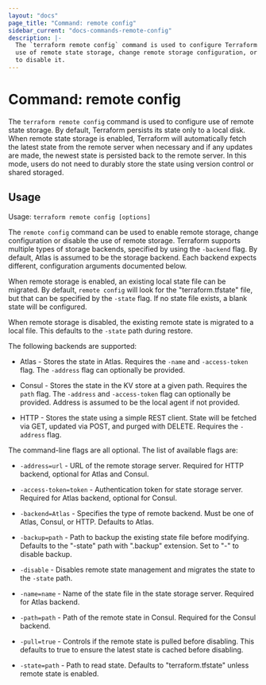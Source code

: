 ```yaml
---
layout: "docs"
page_title: "Command: remote config"
sidebar_current: "docs-commands-remote-config"
description: |-
  The `terraform remote config` command is used to configure Terraform to make
  use of remote state storage, change remote storage configuration, or
  to disable it.
---
```


# Command: remote config

The `terraform remote config` command is used to configure use of remote
state storage. By default, Terraform persists its state only to a local
disk. When remote state storage is enabled, Terraform will automatically
fetch the latest state from the remote server when necessary and if any
updates are made, the newest state is persisted back to the remote server.
In this mode, users do not need to durably store the state using version
control or shared storaged.

## Usage

Usage: `terraform remote config [options]`

The `remote config` command can be used to enable remote storage, change
configuration or disable the use of remote storage. Terraform supports multiple types
of storage backends, specified by using the `-backend` flag. By default,
Atlas is assumed to be the storage backend. Each backend expects different,
configuration arguments documented below.

When remote storage is enabled, an existing local state file can be migrated.
By default, `remote config` will look for the "terraform.tfstate" file, but that
can be specified by the `-state` flag. If no state file exists, a blank
state will be configured.

When remote storage is disabled, the existing remote state is migrated
to a local file. This defaults to the `-state` path during restore.

The following backends are supported:

* Atlas - Stores the state in Atlas. Requires the `-name` and `-access-token` flag.
  The `-address` flag can optionally be provided.

* Consul - Stores the state in the KV store at a given path.
  Requires the `path` flag. The `-address` and `-access-token`
  flag can optionally be provided. Address is assumed to be the
  local agent if not provided.

* HTTP - Stores the state using a simple REST client. State will be fetched
  via GET, updated via POST, and purged with DELETE. Requires the `-address` flag.

The command-line flags are all optional. The list of available flags are:

* `-address=url` - URL of the remote storage server. Required for HTTP backend,
  optional for Atlas and Consul.

* `-access-token=token` - Authentication token for state storage server.
  Required for Atlas backend, optional for Consul.

* `-backend=Atlas` - Specifies the type of remote backend. Must be one
  of Atlas, Consul, or HTTP. Defaults to Atlas.

* `-backup=path` - Path to backup the existing state file before
  modifying. Defaults to the "-state" path with ".backup" extension.
  Set to "-" to disable backup.

* `-disable` - Disables remote state management and migrates the state
  to the `-state` path.

* `-name=name` - Name of the state file in the state storage server.
  Required for Atlas backend.

* `-path=path` - Path of the remote state in Consul. Required for the
  Consul backend.

* `-pull=true` - Controls if the remote state is pulled before disabling.
  This defaults to true to ensure the latest state is cached before disabling.

* `-state=path` - Path to read state. Defaults to "terraform.tfstate"
  unless remote state is enabled.

